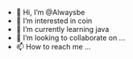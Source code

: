 - 👋 Hi, I’m @Alwaysbe
- 👀 I’m interested in coin
- 🌱 I’m currently learning java
- 💞️ I’m looking to collaborate on ...
- 📫 How to reach me ...

<!---
Alwaysbe/Alwaysbe is a ✨ special ✨ repository because its `README.md` (this file) appears on your GitHub profile.
You can click the Preview link to take a look at your changes.
--->
